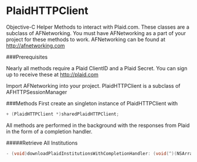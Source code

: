 PlaidHTTPClient
===============

Objective-C Helper Methods to interact with Plaid.com.  These classes are a subclass of AFNetworking.  You must have AFNetworking as a part of your project for these methods to work.  AFNetworking can be found at http://afnetworking.com

###Prerequisites

Nearly all methods require a Plaid ClientID and a Plaid Secret.  You can sign up to receive these at http://plaid.com

Import AFNetworking into your project.  PlaidHTTPClient is a subclass of AFHTTPSessionManager

###Methods
First create an singleton instance of PlaidHTTPClient with

```Objective-C
+ (PlaidHTTPClient *)sharedPlaidHTTPClient;
```

All methods are performed in the background with the responses from Plaid in the form of a completion handler.  

#####Retrieve All Institutions

```Objective-C
- (void)downloadPlaidInstitutionsWithCompletionHandler: (void(^)(NSArray * institutions))handler;
```
